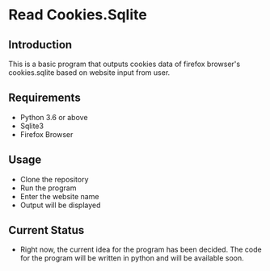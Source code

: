 # Read Cookies.Sqlite

## Introduction

This is a basic program that outputs cookies data of firefox browser's cookies.sqlite based on website input from user.

## Requirements

- Python 3.6 or above
- Sqlite3
- Firefox Browser

## Usage

- Clone the repository
- Run the program
- Enter the website name
- Output will be displayed

## Current Status

- Right now, the current idea for the program has been decided. The code for the program will be written in python and will be available soon.
